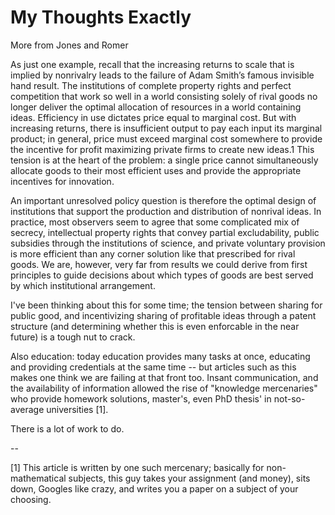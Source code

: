 # My Thoughts Exactly

More from Jones and Romer

As just one example, recall that the increasing returns to scale that is implied by nonrivalry leads to the failure of Adam Smith’s famous invisible hand result. The institutions of complete property rights and perfect competition that work so well in a world consisting solely of rival goods no longer deliver the optimal allocation of resources in a world containing ideas. Efficiency in use dictates price equal to marginal cost. But with increasing returns, there is insufficient output to pay each input its marginal product; in general, price must exceed marginal cost somewhere to provide the incentive for profit maximizing private firms to create new ideas.1 This tension is at the heart of the problem: a single price cannot simultaneously allocate goods to their most efficient uses and provide the appropriate incentives for innovation.

An important unresolved policy question is therefore the optimal design of institutions that support the production and distribution of nonrival ideas. In practice, most observers seem to agree that some complicated mix of secrecy, intellectual property rights that convey partial excludability, public subsidies through the institutions of science, and private voluntary provision is more efficient than any corner solution like that prescribed for rival goods. We are, however, very far from results we could derive from first principles to guide decisions about which types of goods are best served by which institutional arrangement.

I've been thinking about this for some time; the tension between sharing for public good, and incentivizing sharing of profitable ideas through a patent structure (and determining whether this is even enforcable in the near future) is a tough nut to crack.

Also education: today education provides many tasks at once, educating and providing credentials at the same time -- but articles such as this makes one think we are failing at that front too. Insant communication, and the availability of information allowed the rise of "knowledge mercenaries" who provide homework solutions, master's, even PhD thesis' in not-so-average universities [1].

There is a lot of work to do.

--

[1] This article is written by one such mercenary; basically for non-mathematical subjects, this guy takes your assignment (and money), sits down, Googles like crazy, and writes you a paper on a subject of your choosing.
